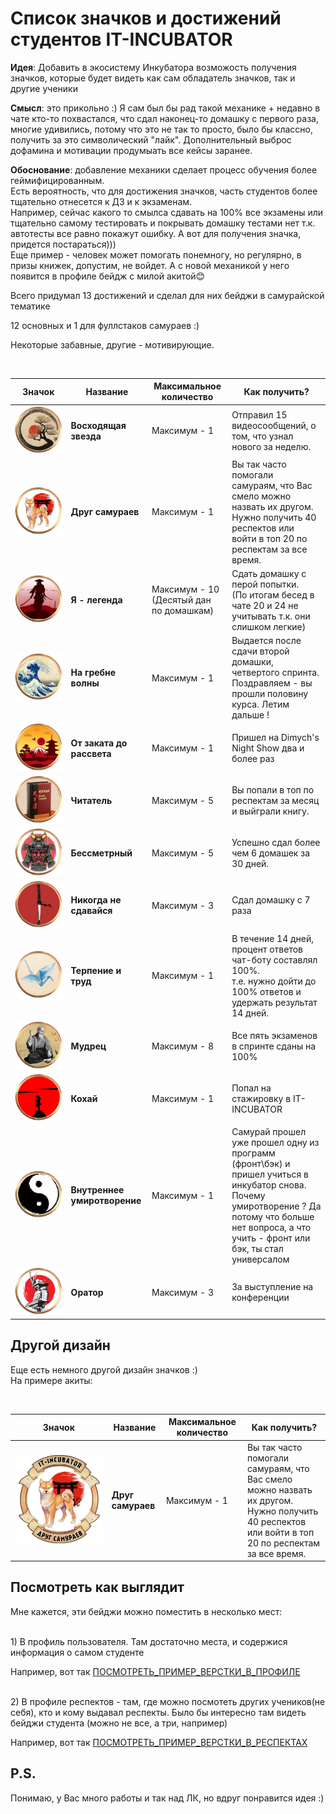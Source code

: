 # Список значков и достижений студентов IT-INCUBATOR

**Идея**: Добавить в экосистему Инкубатора возможость получения значков, которые будет видеть как сам обладатель значков,
так и другие ученики

**Смысл**: это прикольно :) Я сам был бы рад такой механике + недавно в чате кто-то похвастался, что сдал наконец-то
домашку с первого раза, многие удивились, потому что это не так то просто, было бы классно, получить за это
символический "лайк". Дополнительный выброс дофамина и мотивации продумыать все кейсы заранее.

**Обоснование**: добавление механики сделает процесс обучения более геймифицированным. <br>Есть вероятность, что для
достижения значков, часть студентов более тщательно отнесется к ДЗ и к экзаменам.
<br>Например, сейчас какого то смылса сдавать на 100% все экзамены или тщательно самому тестировать и покрывать домашку
тестами нет т.к. автотесты все равно покажут ошибку. А вот для получения значка, придется постараться)))
<br> Еще пример - человек может помогать понемногу, но регулярно, в призы книжек, допустим, не войдет.
А с новой механикой у него появится в профиле бейдж с милой акитой😊

Всего придумал 13 достижений и сделал для них бейджи в самурайской тематике

12 основных и 1 для фуллстаков самураев :)

Некоторые забавные, другие - мотивирующие.

<br>

|                          Значок                          | Название                     | Максимальное количество                 | Как получить?                                                                                                                                                                                             |
|:--------------------------------------------------------:|------------------------------|-----------------------------------------|-----------------------------------------------------------------------------------------------------------------------------------------------------------------------------------------------------------|
|    ![Значок за достижение Восходящая звезда][sakura]     | **Восходящая звезда**        | Максимум - 1                            | Отправил 15 видеосообщений, о том, что узнал нового за неделю.                                                                                                                                            |
|       ![Значок за достижение Друг самураев][akita]       | **Друг самураев**            | Максимум - 1                            | Вы так часто помогали самураям, что Вас смело можно назвать их другом. <br>Нужно получить 40 респектов или войти в топ 20 по респектам за все время.                                                      |
|      ![Значок за достижение Я - легенда][samuray_1]      | **Я - легенда**              | Максимум - 10 (Десятый дан по домашкам) | Сдать домашку с перой попытки.       <br>(По итогам бесед в чате 20 и 24 не учитывать т.к. они слишком легкие)                                                                                            |
|      ![Значок за достижение На гребне волны][wave]       | **На гребне волны**          | Максимум - 1                            | Выдается после сдачи второй домашки, четвертого спринта.  <br>Поздравляем - вы прошли половину курса. Летим дальше !                                                                                      |
|   ![Значок за достижение От заката до рассвета][fudzi]   | **От заката до рассвета**    | Максимум - 1                            | Пришел на Dimych's Night Show два и более раз                                                                                                                                                             |
|         ![Значок за достижение Читатель][busido]         | **Читатель**                 | Максимум - 5                            | Вы попали в топ по респектам за месяц и выйграли книгу.                                                                                                                                                   |
|       ![Значок за достижение Бессметрный][helmet]        | **Бессметрный**              | Максимум - 5                            | Успешно сдал более чем 6 домашек за 30 дней.                                                                                                                                                              |
|   ![Значок за достижение Никогда не сдавайся][katana]    | **Никогда не сдавайся**      | Максимум - 3                            | Сдал домашку с 7 раза                                                                                                                                                                                     |
|     ![Значок за достижение Терпение и труд][origami]     | **Терпение и труд**          | Максимум - 1                            | В течение 14 дней, процент ответов чат-боту составлял 100%. <br> т.е. нужно дойти до 100% ответов и удержать результат 14 дней.                                                                           |
|         ![Значок за достижение Мудрец][Morihei]          | **Мудрец**                   | Максимум - 8                            | Все пять экзаменов в спринте сданы на 100%                                                                                                                                                                |
|         ![Значок за достижение Кохай][samuray_2]         | **Кохай**                    | Максимум - 1                            | Попал на стажировку в IT-INCUBATOR                                                                                                                                                                        |
| ![Значок за достижение Внутреннее умиротворение][in_yan] | **Внутреннее умиротворение** | Максимум - 1                            | Самурай прошел уже прошел одну из программ (фронт\бэк) и пришел учиться в инкубатор снова. <br> Почему умиротворение ? Да потому что больше нет вопроса, а что учить - фронт или бэк, ты стал универсалом |
|        ![Значок за достижение Оратор][samuray_3]         | **Оратор**                   | Максимум - 3                            | За выступление на конференции                                                                                                                                                                             |

<!-- Значки не имеющие градаций по уровням -->

[sakura]: images/sakura.png

[akita]: images/akita.png

[samuray_1]: images/samuray_1.png

[wave]: images/wave.png

[fudzi]: images/fudzi.png

[busido]: images/busido.png

[helmet]: images/helmet.png

[katana]: images/katana.png

[origami]: images/origami.png

[Morihei]: images/Morihei.png

[samuray_2]: images/samuray_2.png

[samuray_3]: images/samuray_3.png

[in_yan]: images/in_yan.png

[akita_another]: images/akita_another.png



## Другой дизайн

Еще есть немного другой дизайн значков :) <br>
На примере акиты:

<br>

|                        Значок                        | Название          | Максимальное количество | Как получить?                                                                                                                                        |
|:----------------------------------------------------:|-------------------|-------------------------|------------------------------------------------------------------------------------------------------------------------------------------------------|
| ![Значок за достижение Друг самураев][akita_another] | **Друг самураев** | Максимум - 1            | Вы так часто помогали самураям, что Вас смело можно назвать их другом. <br>Нужно получить 40 респектов или войти в топ 20 по респектам за все время. |       


## Посмотреть как выглядит

Мне кажется, эти бейджи можно поместить в несколько мест:

<br>1) В профиль пользователя. Там достаточно места, и содержися информация о самом студенте

Например, вот так [ПОСМОТРЕТЬ_ПРИМЕР_ВЕРСТКИ_В_ПРОФИЛЕ](https://yuriy0014.github.io/profile/)

<br>2) В профиле респектов - там, где можно посмотеть других учеников(не себя), кто и кому выдавал респекты. Было бы интересно там видеть бейджи студента (можно не все, а три, например) 

Например, вот так [ПОСМОТРЕТЬ_ПРИМЕР_ВЕРСТКИ_В_РЕСПЕКТАХ](https://yuriy0014.github.io/respects/)

## P.S.

Понимаю, у Вас много работы и так над ЛК, но вдруг понравится идея :)

